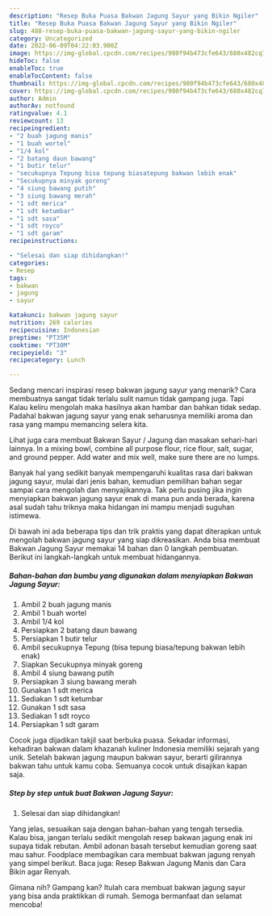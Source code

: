 ```yaml
---
description: "Resep Buka Puasa Bakwan Jagung Sayur yang Bikin Ngiler"
title: "Resep Buka Puasa Bakwan Jagung Sayur yang Bikin Ngiler"
slug: 488-resep-buka-puasa-bakwan-jagung-sayur-yang-bikin-ngiler
category: Uncategorized
date: 2022-06-09T04:22:03.900Z
image: https://img-global.cpcdn.com/recipes/980f94b473cfe643/680x482cq70/bakwan-jagung-sayur-foto-resep-utama.jpg
hideToc: false
enableToc: true
enableTocContent: false
thumbnail: https://img-global.cpcdn.com/recipes/980f94b473cfe643/680x482cq70/bakwan-jagung-sayur-foto-resep-utama.jpg
cover: https://img-global.cpcdn.com/recipes/980f94b473cfe643/680x482cq70/bakwan-jagung-sayur-foto-resep-utama.jpg
author: Admin
authorAv: notfound
ratingvalue: 4.1
reviewcount: 13
recipeingredient:
- "2 buah jagung manis"
- "1 buah wortel"
- "1/4 kol"
- "2 batang daun bawang"
- "1 butir telur"
- "secukupnya Tepung bisa tepung biasatepung bakwan lebih enak"
- "Secukupnya minyak goreng"
- "4 siung bawang putih"
- "3 siung bawang merah"
- "1 sdt merica"
- "1 sdt ketumbar"
- "1 sdt sasa"
- "1 sdt royco"
- "1 sdt garam"
recipeinstructions:

- "Selesai dan siap dihidangkan!"
categories:
- Resep
tags:
- bakwan
- jagung
- sayur

katakunci: bakwan jagung sayur 
nutrition: 269 calories
recipecuisine: Indonesian
preptime: "PT35M"
cooktime: "PT30M"
recipeyield: "3"
recipecategory: Lunch

---
```



Sedang mencari inspirasi resep bakwan jagung sayur yang menarik? Cara membuatnya sangat tidak terlalu sulit namun tidak gampang juga. Tapi Kalau keliru mengolah maka hasilnya akan hambar dan bahkan tidak sedap. Padahal bakwan jagung sayur yang enak seharusnya memiliki aroma dan rasa yang mampu memancing selera kita.


Lihat juga cara membuat Bakwan Sayur / Jagung dan masakan sehari-hari lainnya. In a mixing bowl, combine all purpose flour, rice flour, salt, sugar, and ground pepper. Add water and mix well, make sure there are no lumps.

Banyak hal yang sedikit banyak mempengaruhi kualitas rasa dari bakwan jagung sayur, mulai dari jenis bahan, kemudian pemilihan bahan segar sampai cara mengolah dan menyajikannya. Tak perlu pusing jika ingin menyiapkan bakwan jagung sayur enak di mana pun anda berada, karena asal sudah tahu triknya maka hidangan ini mampu menjadi suguhan istimewa.


Di bawah ini ada beberapa tips dan trik praktis yang dapat diterapkan untuk mengolah bakwan jagung sayur yang siap dikreasikan. Anda bisa membuat Bakwan Jagung Sayur memakai 14 bahan dan 0 langkah pembuatan. Berikut ini langkah-langkah untuk membuat hidangannya.

<!--inarticleads1-->

##### Bahan-bahan dan bumbu yang digunakan dalam menyiapkan Bakwan Jagung Sayur:

1. Ambil 2 buah jagung manis
1. Ambil 1 buah wortel
1. Ambil 1/4 kol
1. Persiapkan 2 batang daun bawang
1. Persiapkan 1 butir telur
1. Ambil secukupnya Tepung (bisa tepung biasa/tepung bakwan lebih enak)
1. Siapkan Secukupnya minyak goreng
1. Ambil 4 siung bawang putih
1. Persiapkan 3 siung bawang merah
1. Gunakan 1 sdt merica
1. Sediakan 1 sdt ketumbar
1. Gunakan 1 sdt sasa
1. Sediakan 1 sdt royco
1. Persiapkan 1 sdt garam


Cocok juga dijadikan takjil saat berbuka puasa. Sekadar informasi, kehadiran bakwan dalam khazanah kuliner Indonesia memiliki sejarah yang unik. Setelah bakwan jagung maupun bakwan sayur, berarti gilirannya bakwan tahu untuk kamu coba. Semuanya cocok untuk disajikan kapan saja. 

<!--inarticleads2-->

##### Step by step untuk buat Bakwan Jagung Sayur:


1. Selesai dan siap dihidangkan!

Yang jelas, sesuaikan saja dengan bahan-bahan yang tengah tersedia. Kalau bisa, jangan terlalu sedikit mengolah resep bakwan jagung enak ini supaya tidak rebutan. Ambil adonan basah tersebut kemudian goreng saat mau sahur. Foodplace membagikan cara membuat bakwan jagung renyah yang simpel berikut. Baca juga: Resep Bakwan Jagung Manis dan Cara Bikin agar Renyah. 

Gimana nih? Gampang kan? Itulah cara membuat bakwan jagung sayur yang bisa anda praktikkan di rumah. Semoga bermanfaat dan selamat mencoba!
